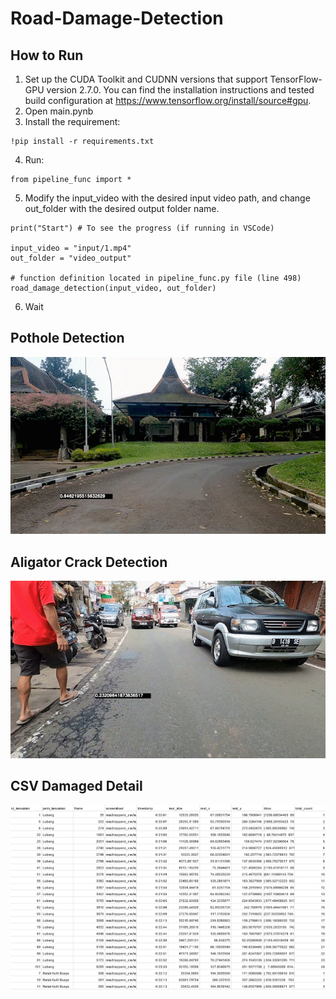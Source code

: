 # Road-Damage-Detection
 
<h2>How to Run</h2>

 1. Set up the CUDA Toolkit and CUDNN versions that support TensorFlow-GPU version 2.7.0. You can find the installation instructions and tested build configuration at https://www.tensorflow.org/install/source#gpu.
 2. Open main.pynb
 3. Install the requirement:
 ``` 
 !pip install -r requirements.txt 
 ```
 4. Run:
 ``` 
 from pipeline_func import *
 ```
 5. Modify the input_video with the desired input video path, and change out_folder with the desired output folder name.
 ```
 print("Start") # To see the progress (if running in VSCode)

input_video = "input/1.mp4"
out_folder = "video_output"

# function definition located in pipeline_func.py file (line 498)
road_damage_detection(input_video, out_folder)
```
 6. Wait
 
 <h2>Pothole Detection</h2>
 
 <p align="center">
  <img src="dependency/gif/Lubang.gif" alt="Pothole Detection">
</p>

<h2> Aligator Crack Detection</h2>

<p align="center">
  <img src="dependency/gif/Retak_Kulit_Buaya.gif" alt="Aligator Crack Detection">
</p>

<h2> CSV Damaged Detail </h2>

<p align="center">
  <img src="dependency/gif/csv_detail.png" alt="CSV Detail">
</p>
 

 

 
 

